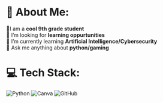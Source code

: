 # 💫 About Me:

🙋I am a **cool 9th grade student**
<br>
🤝 I’m looking for **learning oppurtunities**
<br>
🌱 I’m currently learning **Artificial Intelligence/Cybersecurity**
<br>
💬 Ask me anything about **python/gaming**
<br>



# 💻 Tech Stack:

![Python](https://img.shields.io/badge/python-3670A0?style=for-the-badge&logo=python&logoColor=ffdd54)
![Canva](https://img.shields.io/badge/Canva-%2300C4CC.svg?style=for-the-badge&logo=Canva&logoColor=white)
![GitHub](https://img.shields.io/badge/github-%23121011.svg?style=for-the-badge&logo=github&logoColor=white)
<br>

